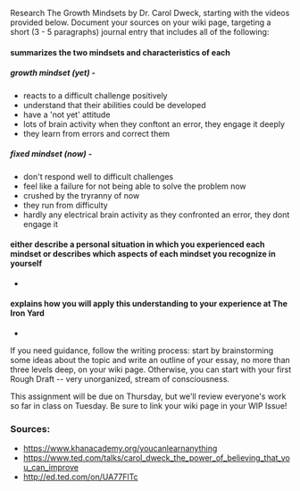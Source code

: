 
Research The Growth Mindsets by Dr. Carol Dweck, starting with the videos provided below. Document your sources on your wiki page, targeting a short (3 - 5 paragraphs) journal entry that includes all of the following:

#### summarizes the two mindsets and characteristics of each
##### growth mindset (yet) -
- reacts to a difficult challenge positively
- understand that their abilities could be developed
- have a 'not yet' attitude
- lots of brain activity when they conftont an error, they engage it deeply
- they learn from errors and correct them

##### fixed mindset (now) - 
- don't respond well to difficult challenges
- feel like a failure for not being able to solve the problem now
- crushed by the tryranny of now
- they run from difficulty
- hardly any electrical brain activity as they confronted an error, they dont engage it

#### either describe a personal situation in which you experienced each mindset or describes which aspects of each mindset you recognize in yourself
-

#### explains how you will apply this understanding to your experience at The Iron Yard
-


If you need guidance, follow the writing process: start by brainstorming some ideas about the topic and write an outline of your essay, no more than three levels deep, on your wiki page. Otherwise, you can start with your first Rough Draft -- very unorganized, stream of consciousness.

This assignment will be due on Thursday, but we'll review everyone's work so far in class on Tuesday. Be sure to link your wiki page in your WIP Issue!

### Sources:
- https://www.khanacademy.org/youcanlearnanything
- https://www.ted.com/talks/carol_dweck_the_power_of_believing_that_you_can_improve
- http://ed.ted.com/on/UA77FlTc

